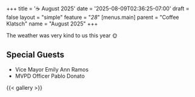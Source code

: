 +++
title = '☕ August 2025'
date = '2025-08-09T02:36:25-07:00'
draft = false
layout = "simple"
feature = "*28*"
[menus.main]
    parent = "Coffee Klatsch"
    name = "August 2025"
+++

The weather was very kind to us this year 🌞

## Special Guests

- Vice Mayor Emily Ann Ramos
- MVPD Officer Pablo Donato

{{< gallery >}}
